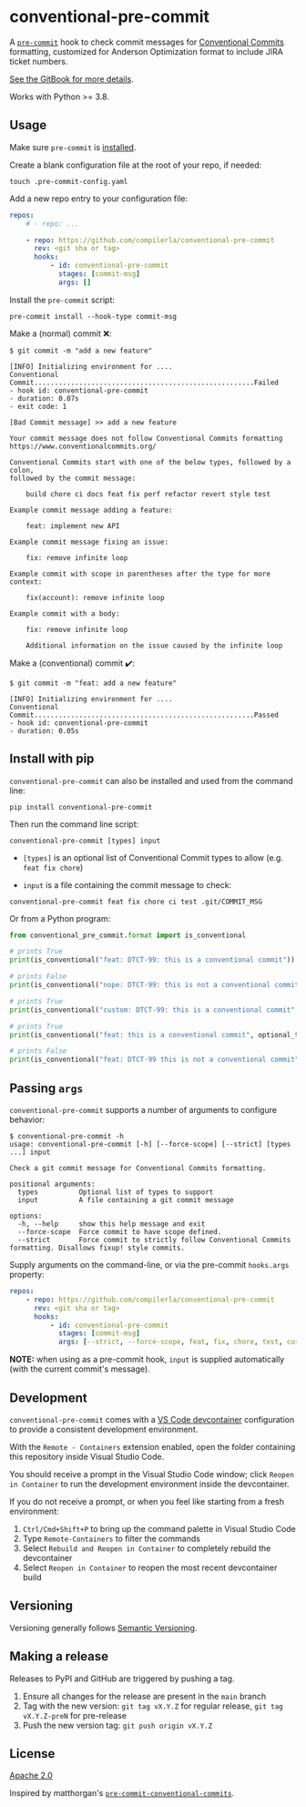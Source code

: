 # conventional-pre-commit

A [`pre-commit`](https://pre-commit.com) hook to check commit messages for
[Conventional Commits](https://conventionalcommits.org) formatting, customized for Anderson Optimization format to include JIRA ticket numbers.

[See the GitBook for more details](https://app.gitbook.com/o/-MPk29w3J35c1gpH27R3/s/-MTfg11Sa9v8-geD90cu/process/overview-2#4.-commit-messages).

Works with Python >= 3.8.

## Usage

Make sure `pre-commit` is [installed](https://pre-commit.com#install).

Create a blank configuration file at the root of your repo, if needed:

```console
touch .pre-commit-config.yaml
```

Add a new repo entry to your configuration file:

```yaml
repos:
    # - repo: ...

    - repo: https://github.com/compilerla/conventional-pre-commit
      rev: <git sha or tag>
      hooks:
          - id: conventional-pre-commit
            stages: [commit-msg]
            args: []
```

Install the `pre-commit` script:

```console
pre-commit install --hook-type commit-msg
```

Make a (normal) commit :x::

```console
$ git commit -m "add a new feature"

[INFO] Initializing environment for ....
Conventional Commit......................................................Failed
- hook id: conventional-pre-commit
- duration: 0.07s
- exit code: 1

[Bad Commit message] >> add a new feature

Your commit message does not follow Conventional Commits formatting
https://www.conventionalcommits.org/

Conventional Commits start with one of the below types, followed by a colon,
followed by the commit message:

    build chore ci docs feat fix perf refactor revert style test

Example commit message adding a feature:

    feat: implement new API

Example commit message fixing an issue:

    fix: remove infinite loop

Example commit with scope in parentheses after the type for more context:

    fix(account): remove infinite loop

Example commit with a body:

    fix: remove infinite loop

    Additional information on the issue caused by the infinite loop
```

Make a (conventional) commit :heavy_check_mark::

```console
$ git commit -m "feat: add a new feature"

[INFO] Initializing environment for ....
Conventional Commit......................................................Passed
- hook id: conventional-pre-commit
- duration: 0.05s
```

## Install with pip

`conventional-pre-commit` can also be installed and used from the command line:

```shell
pip install conventional-pre-commit
```

Then run the command line script:

```shell
conventional-pre-commit [types] input
```

-   `[types]` is an optional list of Conventional Commit types to allow (e.g. `feat fix chore`)

-   `input` is a file containing the commit message to check:

```shell
conventional-pre-commit feat fix chore ci test .git/COMMIT_MSG
```

Or from a Python program:

```python
from conventional_pre_commit.format import is_conventional

# prints True
print(is_conventional("feat: DTCT-99: this is a conventional commit"))

# prints False
print(is_conventional("nope: DTCT-99: this is not a conventional commit"))

# prints True
print(is_conventional("custom: DTCT-99: this is a conventional commit", types=["custom"]))

# prints True
print(is_conventional("feat: this is a conventional commit", optional_ticket=True))

# prints False
print(is_conventional("feat: DTCT-99 this is not a conventional commit", optional_colon_after_ticket=False))
```

## Passing `args`

`conventional-pre-commit` supports a number of arguments to configure behavior:

```shell
$ conventional-pre-commit -h
usage: conventional-pre-commit [-h] [--force-scope] [--strict] [types ...] input

Check a git commit message for Conventional Commits formatting.

positional arguments:
  types          Optional list of types to support
  input          A file containing a git commit message

options:
  -h, --help     show this help message and exit
  --force-scope  Force commit to have scope defined.
  --strict       Force commit to strictly follow Conventional Commits formatting. Disallows fixup! style commits.
```

Supply arguments on the command-line, or via the pre-commit `hooks.args` property:

```yaml
repos:
    - repo: https://github.com/compilerla/conventional-pre-commit
      rev: <git sha or tag>
      hooks:
          - id: conventional-pre-commit
            stages: [commit-msg]
            args: [--strict, --force-scope, feat, fix, chore, test, custom]
```

**NOTE:** when using as a pre-commit hook, `input` is supplied automatically (with the current commit's message).

## Development

`conventional-pre-commit` comes with a [VS Code devcontainer](https://code.visualstudio.com/learn/develop-cloud/containers)
configuration to provide a consistent development environment.

With the `Remote - Containers` extension enabled, open the folder containing this repository inside Visual Studio Code.

You should receive a prompt in the Visual Studio Code window; click `Reopen in Container` to run the development environment
inside the devcontainer.

If you do not receive a prompt, or when you feel like starting from a fresh environment:

1. `Ctrl/Cmd+Shift+P` to bring up the command palette in Visual Studio Code
1. Type `Remote-Containers` to filter the commands
1. Select `Rebuild and Reopen in Container` to completely rebuild the devcontainer
1. Select `Reopen in Container` to reopen the most recent devcontainer build

## Versioning

Versioning generally follows [Semantic Versioning](https://semver.org/).

## Making a release

Releases to PyPI and GitHub are triggered by pushing a tag.

1. Ensure all changes for the release are present in the `main` branch
1. Tag with the new version: `git tag vX.Y.Z` for regular release, `git tag vX.Y.Z-preN` for pre-release
1. Push the new version tag: `git push origin vX.Y.Z`

## License

[Apache 2.0](LICENSE)

Inspired by matthorgan's [`pre-commit-conventional-commits`](https://github.com/matthorgan/pre-commit-conventional-commits).
